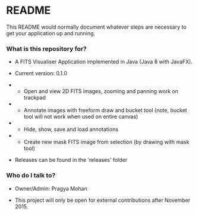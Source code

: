 # README #

This README would normally document whatever steps are necessary to get your application up and running.

### What is this repository for? ###

* A FITS Visualiser Application implemented in Java (Java 8 with JavaFX).
* Current version: 0.1.0
* * Open and view 2D FITS images, zooming and panning work on trackpad
* * Annotate images with freeform draw and bucket tool (note, bucket tool will not work when used on entire canvas)
* * Hide, show, save and load annotations
* * Create new mask FITS image from selection (by drawing with mask tool)
 
* Releases can be found in the 'releases' folder

### Who do I talk to? ###

* Owner/Admin: Pragya Mohan

* This project will only be open for external contributions after November 2015.